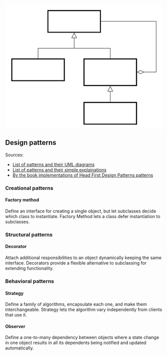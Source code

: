 <p align="center">
  <img width="600" src="images/uml.png" alt="UML diagram"></a>
</p>

## Design patterns

Sources:  
* [List of patterns and their UML diagrams](https://java-design-patterns.com/)
* [List of patterns and their simple explainations](https://github.com/kamranahmedse/design-patterns-for-humans)
* [By the book implementations of Head First Design Patterns patterns](https://github.com/bethrobson/Head-First-Design-Patterns)

### Creational patterns

#### Factory method

Define an interface for creating a single object, but let subclasses decide which class to instantiate. Factory Method lets a class defer instantiation to subclasses.  

### Structural patterns

#### Decorator

Attach additional responsibilities to an object dynamically keeping the same interface. Decorators provide a flexible alternative to subclassing for extending functionality.  

### Behavioral patterns

#### Strategy

Define a family of algorithms, encapsulate each one, and make them interchangeable. Strategy lets the algorithm vary independently from clients that use it.  

#### Observer

Define a one-to-many dependency between objects where a state change in one object results in all its dependents being notified and updated automatically.  


